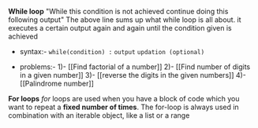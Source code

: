 **While loop**
"While this condition is not achieved continue doing this following output"
The above line sums up what while loop is all about. it executes a certain output again and again until the condition given is achieved

- syntax:- `while(condition) :`
		      `output`
		      `updation (optional)`
	
- problems:- 1)- [[Find factorial of a number]]
	2)- [[Find number of digits in a given number]]
	3)- [[reverse the digits in the given numbers]]
	4)- [[Palindrome number]]

**For loops**
_for_ loops are used when you have a block of code which you want to repeat a **fixed number of times**. The for-loop is always used in combination with an iterable object, like a list or a range